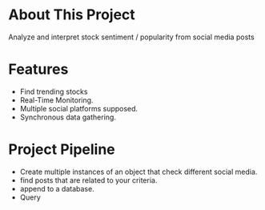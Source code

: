 # About This Project
Analyze and interpret stock sentiment / popularity from social media posts

# Features
* Find trending stocks
* Real-Time Monitoring.
* Multiple social platforms supposed.
* Synchronous data gathering.

# Project Pipeline
* Create multiple instances of an object that check different social media.
* find posts that are related to your criteria.
* append to a database.
* Query
